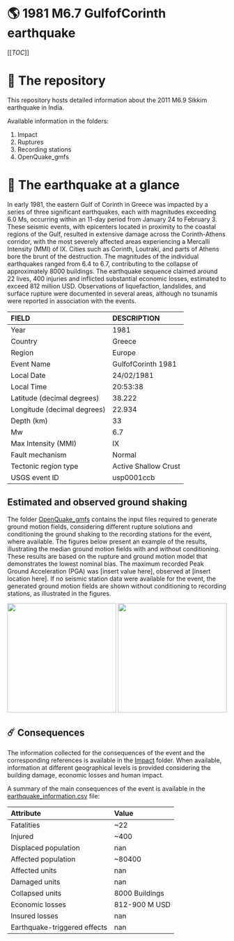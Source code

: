 # 🌎 1981 M6.7 GulfofCorinth earthquake
[[_TOC_]]

# 📂 The repository

This repository hosts detailed information about the 2011 M6.9 Sikkim earthquake in India.

Available information in the folders:

1. Impact
2. Ruptures
3. Recording stations
4. OpenQuake_gmfs


# 🚀 The earthquake at a glance 

In early 1981, the eastern Gulf of Corinth in Greece was impacted by a series of three significant earthquakes, each with magnitudes exceeding 6.0 Ms, occurring within an 11-day period from January 24 to February 3. These seismic events, with epicenters located in proximity to the coastal regions of the Gulf, resulted in extensive damage across the Corinth-Athens corridor, with the most severely affected areas experiencing a Mercalli Intensity (MMI) of IX. Cities such as Corinth, Loutraki, and parts of Athens bore the brunt of the destruction. The magnitudes of the individual earthquakes ranged from 6.4 to 6.7, contributing to the collapse of approximately 8000 buildings. The earthquake sequence claimed around 22 lives, 400 injuries and inflicted substantial economic losses, estimated to exceed 812 million USD. Observations of liquefaction, landslides, and surface rupture were documented in several areas, although no tsunamis were reported in association with the events.

| FIELD | DESCRIPTION |
|:-------|:-------------|
| Year | 1981 |
| Country | Greece |
| Region | Europe |
| Event Name | GulfofCorinth 1981 |
| Local Date | 24/02/1981 |
| Local Time | 20:53:38 |
| Latitude (decimal degrees) | 38.222 |
| Longitude (decimal degrees) | 22.934 |
| Depth (km) | 33 |
| Mw | 6.7 |
| Max Intensity (MMI) | IX |
| Fault mechanism | Normal |
| Tectonic region type | Active Shallow Crust |
| USGS event ID | usp0001ccb |

## Estimated and observed ground shaking

The folder [OpenQuake_gmfs](./OpenQuake_gmfs/) contains the input files required to generate ground motion fields, considering different rupture solutions and conditioning the ground shaking to the recording stations for the event, where available. The figures below present an example of the results, illustrating the median ground motion fields with and without conditioning. These results are based on the rupture and ground motion model that demonstrates the lowest nominal bias. The maximum recorded Peak Ground Acceleration (PGA) was [insert value here], observed at [insert location here]. If no seismic station data were available for the event, the generated ground motion fields are shown without conditioning to recording stations, as illustrated in the figures.

<img src="./OpenQuake_gmfs/median_gmf_stations_none.png" height="250">
<img src="./OpenQuake_gmfs/median_gmf_stations_seismic.png" height="250">

## ☄️ Consequences

The information collected for the consequences of the event and the corresponding references is available in the [Impact](./Impact) folder. When available, information at different geographical levels is provided considering the building damage, economic losses and human impact.

A summary of the main consequences of the event is available in the [earthquake_information.csv](./earthquake_information.csv) file:

| Attribute | Value |
|:-------|:-------------|
| Fatalities | ~22 |
| Injured | ~400 |
| Displaced population | nan |
| Affected population | ~80400 |
| Affected units | nan |
| Damaged units | nan |
| Collapsed units | 8000 Buildings |
| Economic losses | 812-900 M USD |
| Insured losses | nan |
| Earthquake-triggered effects | nan |